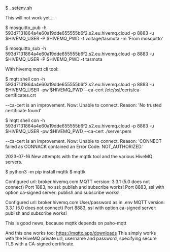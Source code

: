 $ . setenv.sh

This will not work yet...

$ mosquitto_pub -h 593d7131864a4e60a19dde655555b6f2.s2.eu.hivemq.cloud -p 8883 -u $HIVEMQ_USER -P $HIVEMQ_PWD -t voltage/tasmota -m 'From mosquitto'

$ mosquitto_sub -h 593d7131864a4e60a19dde655555b6f2.s2.eu.hivemq.cloud -p 8883 -u $HIVEMQ_USER -P $HIVEMQ_PWD -t tasmota


With hivemq mqtt cli tool:

$ mqtt shell
con -h 593d7131864a4e60a19dde655555b6f2.s2.eu.hivemq.cloud -p 8883 -u $HIVEMQ_USER -pw $HIVEMQ_PWD
--ca-cert /etc/ssl/certs/ca-certificates.crt

--ca-cert is an improvement. Now: Unable to connect. Reason: 'No trusted certificate found'

$ mqtt shell
con -h 593d7131864a4e60a19dde655555b6f2.s2.eu.hivemq.cloud -p 8883 -u $HIVEMQ_USER -pw $HIVEMQ_PWD
--ca-cert ./server.pem

--ca-cert is an improvement. Now: Unable to connect. Reason: 'CONNECT failed as CONNACK contained an Error Code: NOT_AUTHORIZED.'


2023-07-16
New attempts with the mqttk tool and the various HiveMQ servers.

$ python3 -m pip install mqttk
$ mqttk

Configured url:                                 broker.hivemq.com
MQTT version:                                   3.3.1 (5.0 does not connect)
Port 1883, no ssl:                              publish and subscribe works!
Port 8883, ssl with option ca-signed server:    publish and subscribe works!

Configured url:                                 broker.hivemq.com
User/password as in .env
MQTT version:                                   3.3.1 (5.0 does not connect)
Port 8883, ssl with option ca-signed server:    publish and subscribe works!

This is good news, because mqttk depends on paho-mqtt


And this one works too:
https://mqttx.app/downloads
This simply works with the HiveMQ private url, username and password, specifying secure TLS with a CA-signed certificate.
